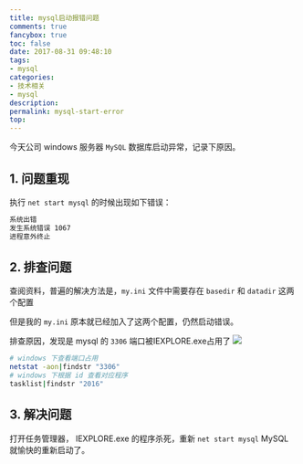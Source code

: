 ```yaml
---
title: mysql启动报错问题
comments: true
fancybox: true
toc: false
date: 2017-08-31 09:48:10
tags:
- mysql
categories:
- 技术相关
- mysql
description:
permalink: mysql-start-error
top:
---
```

今天公司 windows 服务器 `MySQL` 数据库启动异常，记录下原因。
<!--more-->

## 1. 问题重现

执行 `net start mysql` 的时候出现如下错误：

```bash
系统出错
发生系统错误 1067
进程意外终止
```

## 2. 排查问题

查阅资料，普遍的解决方法是，`my.ini` 文件中需要存在 `basedir` 和 `datadir` 这两个配置

但是我的 `my.ini` 原本就已经加入了这两个配置，仍然启动错误。

排查原因，发现是 mysql 的 `3306` 端口被IEXPLORE.exe占用了
![](http://static.xkcoding.com/2017-08-31-15041452096442.jpg)

```bash
# windows 下查看端口占用
netstat -aon|findstr "3306"
# windows 下根据 id 查看对应程序
tasklist|findstr "2016"
```

## 3. 解决问题

打开任务管理器， IEXPLORE.exe 的程序杀死，重新 `net start mysql` MySQL 就愉快的重新启动了。